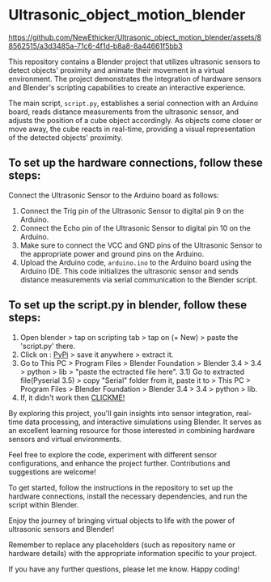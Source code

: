 # Ultrasonic_object_motion_blender


https://github.com/NewEthicker/Ultrasonic_object_motion_blender/assets/88562515/a3d3485a-71c6-4f1d-b8a8-8a44661f5bb3

This repository contains a Blender project that utilizes ultrasonic sensors to detect objects' proximity and animate their movement in a virtual environment. The project demonstrates the integration of hardware sensors and Blender's scripting capabilities to create an interactive experience.

The main script, `script.py`, establishes a serial connection with an Arduino board, reads distance measurements from the ultrasonic sensor, and adjusts the position of a cube object accordingly. As objects come closer or move away, the cube reacts in real-time, providing a visual representation of the detected objects' proximity.

## To set up the hardware connections, follow these steps:
Connect the Ultrasonic Sensor to the Arduino board as follows:
1. Connect the Trig pin of the Ultrasonic Sensor to digital pin 9 on the Arduino.
2. Connect the Echo pin of the Ultrasonic Sensor to digital pin 10 on the Arduino.
3. Make sure to connect the VCC and GND pins of the Ultrasonic Sensor to the appropriate power and ground pins on the Arduino.
4. Upload the Arduino code, `arduino.ino` to the Arduino board using the Arduino IDE. This code initializes the ultrasonic sensor and sends distance measurements via serial communication to the Blender script.

## To set up the script.py in blender, follow these steps:
1. Open blender > tap on scripting tab > tap on (+ New) > paste the 'script.py' there.
2. Click on : [PyPi](https://files.pythonhosted.org/packages/1e/7d/ae3f0a63f41e4d2f6cb66a5b57197850f919f59e558159a4dd3a818f5082/pyserial-3.5.tar.gz) > save it anywhere > extract it.
3. Go to This PC > Program Files > Blender Foundation > Blender 3.4 > 3.4 > python > lib > "paste the ectracted file here".
  3.1) Go to extracted file(Pyserial 3.5) > copy "Serial" folder from it, paste it to > This PC > Program Files > Blender Foundation > Blender 3.4 > 3.4 > python > lib.
4. If, it didn't work then [CLICKME!](https://youtu.be/qFRqy2itak0)

By exploring this project, you'll gain insights into sensor integration, real-time data processing, and interactive simulations using Blender. It serves as an excellent learning resource for those interested in combining hardware sensors and virtual environments.

Feel free to explore the code, experiment with different sensor configurations, and enhance the project further. Contributions and suggestions are welcome!

To get started, follow the instructions in the repository to set up the hardware connections, install the necessary dependencies, and run the script within Blender.

Enjoy the journey of bringing virtual objects to life with the power of ultrasonic sensors and Blender!

Remember to replace any placeholders (such as repository name or hardware details) with the appropriate information specific to your project.

If you have any further questions, please let me know. Happy coding!
